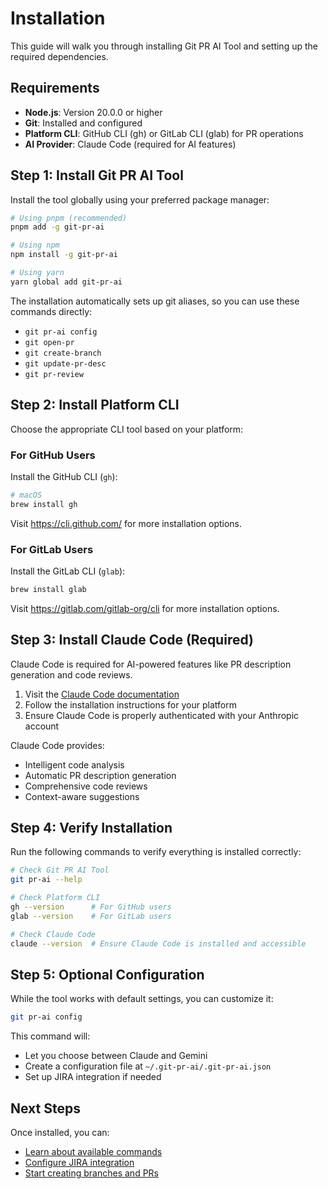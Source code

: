 # Installation

This guide will walk you through installing Git PR AI Tool and setting up the required dependencies.

## Requirements

- **Node.js**: Version 20.0.0 or higher
- **Git**: Installed and configured
- **Platform CLI**: GitHub CLI (gh) or GitLab CLI (glab) for PR operations
- **AI Provider**: Claude Code (required for AI features)

## Step 1: Install Git PR AI Tool

Install the tool globally using your preferred package manager:

```bash
# Using pnpm (recommended)
pnpm add -g git-pr-ai

# Using npm
npm install -g git-pr-ai

# Using yarn
yarn global add git-pr-ai
```

The installation automatically sets up git aliases, so you can use these commands directly:

- `git pr-ai config`
- `git open-pr`
- `git create-branch`
- `git update-pr-desc`
- `git pr-review`

## Step 2: Install Platform CLI

Choose the appropriate CLI tool based on your platform:

### For GitHub Users

Install the GitHub CLI (`gh`):

```bash
# macOS
brew install gh
```

Visit https://cli.github.com/ for more installation options.

### For GitLab Users

Install the GitLab CLI (`glab`):

```bash
brew install glab
```

Visit https://gitlab.com/gitlab-org/cli for more installation options.

## Step 3: Install Claude Code (Required)

Claude Code is required for AI-powered features like PR description generation and code reviews.

1. Visit the [Claude Code documentation](https://docs.anthropic.com/en/docs/claude-code)
2. Follow the installation instructions for your platform
3. Ensure Claude Code is properly authenticated with your Anthropic account

Claude Code provides:

- Intelligent code analysis
- Automatic PR description generation
- Comprehensive code reviews
- Context-aware suggestions

## Step 4: Verify Installation

Run the following commands to verify everything is installed correctly:

```bash
# Check Git PR AI Tool
git pr-ai --help

# Check Platform CLI
gh --version      # For GitHub users
glab --version    # For GitLab users

# Check Claude Code
claude --version  # Ensure Claude Code is installed and accessible
```

## Step 5: Optional Configuration

While the tool works with default settings, you can customize it:

```bash
git pr-ai config
```

This command will:

- Let you choose between Claude and Gemini
- Create a configuration file at `~/.git-pr-ai/.git-pr-ai.json`
- Set up JIRA integration if needed

## Next Steps

Once installed, you can:

- [Learn about available commands](../commands)
- [Configure JIRA integration](../configuration)
- [Start creating branches and PRs](./usage)
